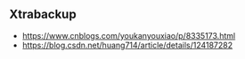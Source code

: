 ## Xtrabackup
- https://www.cnblogs.com/youkanyouxiao/p/8335173.html
- https://blog.csdn.net/huang714/article/details/124187282